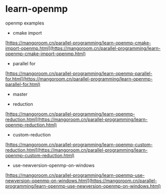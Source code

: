 # learn-openmp
openmp examples

- cmake import

[https://mangoroom.cn/parallel-programming/learn-openmp-cmake-import-openmp.html](https://mangoroom.cn/parallel-programming/learn-openmp-cmake-import-openmp.html)

- parallel for

[https://mangoroom.cn/parallel-programming/learn-openmp-parallel-for.html](https://mangoroom.cn/parallel-programming/learn-openmp-parallel-for.html)

- master

- reduction

[https://mangoroom.cn/parallel-programming/learn-openmp-reduction.html](https://mangoroom.cn/parallel-programming/learn-openmp-reduction.html)

- custom-reduction

[https://mangoroom.cn/parallel-programming/learn-openmp-custom-reduction.html](https://mangoroom.cn/parallel-programming/learn-openmp-custom-reduction.html)

- use-newversion-openmp-on-windows

[https://mangoroom.cn/parallel-programming/learn-openmp-use-newversion-openmp-on-windows.html](https://mangoroom.cn/parallel-programming/learn-openmp-use-newversion-openmp-on-windows.html)